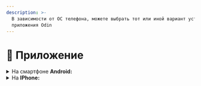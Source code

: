 ```yaml
---
description: >-
  В зависимости от ОС телефона, можете выбрать тот или иной вариант установки
  приложения Odin
---
```


# 📱 Приложение

<details>

<summary>На смартфоне <strong>Android:</strong></summary>

Опубликовано приложение Odin в [Google Play](https://play.google.com/store/apps/details?id=study.odin.www.twa).&#x20;

![](<../.gitbook/assets/image (133).png>)

</details>

<details>

<summary>На <strong>IPhone:</strong></summary>

Odin **нет** в AppStore, но вы можете установить PWA - **приложение** для SPA на мобильной версии **через браузер**:

1. Зайдите в браузер Safari
2. Меню браузера нажмите на <img src="https://lh5.googleusercontent.com/-hL7UL4PFy3jAarjhrsbtiD-655-RXpZAVOWMTB17_Sq0iOg64Smrorc8ORGb8KSzuTg8FOGNV4nj8zHjGa5E5nhEtjoi4PNzJNVKzI8--od-mwqxCbcb6--j8pi3dmTjCrocVYZqqQ5TGbs5g" alt="" data-size="line">.&#x20;

![](<../.gitbook/assets/image (135).png>)

3. Выберите пункт “На экран Домой”.

![](<../.gitbook/assets/image (136).png>)

4. Нажмите кнопку “Добавить”.

![](<../.gitbook/assets/image (137).png>)

5. PWA - приложение для SPA установлено на экран вашего телефона.

![](<../.gitbook/assets/image (138).png>)

</details>
